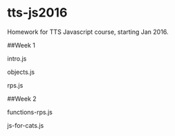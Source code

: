 # tts-js2016
Homework for TTS Javascript course, starting Jan 2016.

##Week 1

intro.js


objects.js


rps.js


##Week 2


functions-rps.js


js-for-cats.js
